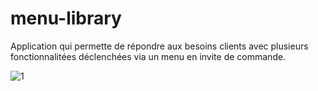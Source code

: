 # menu-library
Application qui permette de répondre aux besoins clients avec plusieurs fonctionnalitées déclenchées via un menu en invite de commande.

![1](https://user-images.githubusercontent.com/48420322/234660416-550f9b78-2991-43dc-9e02-896664fd572e.jpg)

